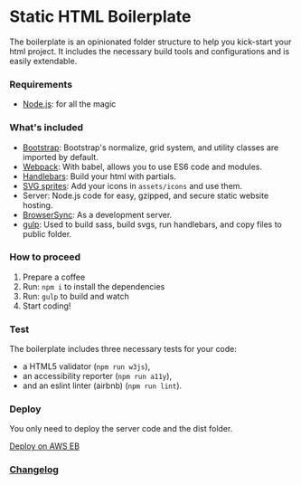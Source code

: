 # Static HTML Boilerplate

The boilerplate is an opinionated folder structure to help you kick-start your html project. It includes the necessary build tools and configurations and is easily extendable.

### Requirements

*   [Node.js](http://nodejs.org): for all the magic

### What's included

*   [Bootstrap](http://getbootstrap.com/): Bootstrap's normalize, grid system, and utility classes are imported by default.
*   [Webpack](https://webpack.js.org/): With babel, allows you to use ES6 code and modules.
*   [Handlebars](http://handlebarsjs.com/): Build your html with partials.
*   [SVG sprites](https://css-tricks.com/svg-sprites-use-better-icon-fonts/): Add your icons in `assets/icons` and use them.
*	Server: Node.js code for easy, gzipped, and secure static website hosting.
*   [BrowserSync](https://www.browsersync.io/): As a development server.
*	[gulp](https://gulpjs.com/): Used to build sass, build svgs, run handlebars, and copy files to public folder.

### How to proceed

1.  Prepare a coffee
1.  Run: `npm i` to install the dependencies
1.  Run: `gulp` to build and watch
1.  Start coding!

### Test

The boilerplate includes three necessary tests for your code:

* a HTML5 validator (`npm run w3js`),
* an accessibility reporter (`npm run a11y`),
* and an eslint linter (airbnb) (`npm run lint`).

### Deploy

You only need to deploy the server code and the dist folder.

[Deploy on AWS EB](https://github.com/PrototypeInteractive/standards/wiki/elasticbeanstalk)

### [Changelog](CHANGELOG.md)
